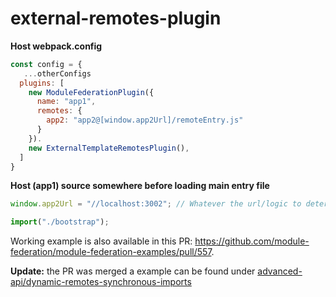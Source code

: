 # external-remotes-plugin

**Host webpack.config**
```js
const config = {
   ...otherConfigs
  plugins: [
    new ModuleFederationPlugin({
      name: "app1",
      remotes: {
        app2: "app2@[window.app2Url]/remoteEntry.js"
      }
    }).
    new ExternalTemplateRemotesPlugin(),
  ]
}
```

**Host (app1) source somewhere before loading main entry file**
```js
window.app2Url = "//localhost:3002"; // Whatever the url/logic to determine your remote module is

import("./bootstrap");
```

Working example is also available in this PR: https://github.com/module-federation/module-federation-examples/pull/557.

**Update:** the PR was merged a example can be found under [advanced-api/dynamic-remotes-synchronous-imports](https://github.com/module-federation/module-federation-examples/tree/d5cf265c2d4fd040797cbae806badd8267ad5b8f/advanced-api/dynamic-remotes-synchronous-imports)
